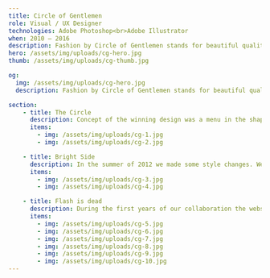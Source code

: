 ```yaml
---
title: Circle of Gentlemen
role: Visual / UX Designer
technologies: Adobe Photoshop<br>Adobe Illustrator
when: 2010 – 2016
description: Fashion by Circle of Gentlemen stands for beautiful qualities and sophisticated style brought together in elegant collections. In 2010, I was invited to a website design pitch and won. Untill 2016, we have been working closely together to display a beautiful online collection every six months.
hero: /assets/img/uploads/cg-hero.jpg
thumb: /assets/img/uploads/cg-thumb.jpg

og:
  img: /assets/img/uploads/cg-hero.jpg
  description: Fashion by Circle of Gentlemen stands for beautiful qualities and sophisticated style brought together in elegant collections. In 2010, I was invited to a website design pitch and won. Untill 2016, we have been working closely together to display a beautiful online collection every six months.

section:
    - title: The Circle
      description: Concept of the winning design was a menu in the shape of a circle. Which uses rotation to navigate the website. Besides, the models were clickable and served as a shortcut to the collection page.
      items:
        - img: /assets/img/uploads/cg-1.jpg
        - img: /assets/img/uploads/cg-2.jpg

    - title: Bright Side
      description: In the summer of 2012 we made some style changes. We moved away from circular navigation. Also, I took the opportunity to make the website lighter.
      items:
        - img: /assets/img/uploads/cg-3.jpg
        - img: /assets/img/uploads/cg-4.jpg

    - title: Flash is dead
      description: During the first years of our collaboration the website was implemented in Flash. By the end of 2012 we made the transition to HTML5. Thanks to development agency Tweede Golf this was a very smooth one.
      items:
        - img: /assets/img/uploads/cg-5.jpg
        - img: /assets/img/uploads/cg-6.jpg
        - img: /assets/img/uploads/cg-7.jpg
        - img: /assets/img/uploads/cg-8.jpg
        - img: /assets/img/uploads/cg-9.jpg
        - img: /assets/img/uploads/cg-10.jpg
---
```

